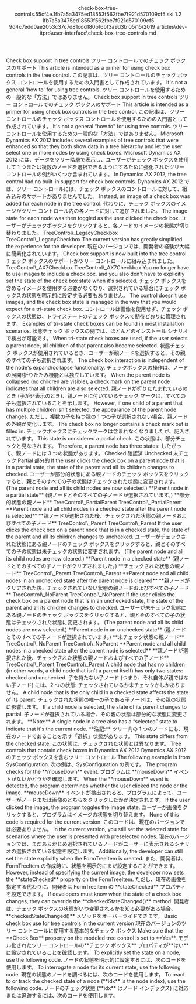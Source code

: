 <?xml version="1.0" encoding="UTF-8"?>
<xliff xmlns:logoport="urn:logoport:xliffeditor:xliff-extras:1.0" xmlns:tilt="urn:logoport:xliffeditor:tilt-non-translatables:1.0" xmlns:xsi="http://www.w3.org/2001/XMLSchema-instance" xmlns="urn:oasis:names:tc:xliff:document:1.2" xmlns:xliffext="urn:microsoft:content:schema:xliffextensions" version="1.2" xsi:schemaLocation="urn:oasis:names:tc:xliff:document:1.2 xliff-core-1.2-transitional.xsd">
  <file datatype="xml" source-language="en-US" original="check-box-tree-controls.md" target-language="ja-JP">
    <header>
      <tool tool-company="Microsoft" tool-version="1.0-7889195" tool-name="mdxliff" tool-id="mdxliff"/>
      <xliffext:skl_file_name>check-box-tree-controls.55cf4e.1fb7a5a3475ed18553f562fbe7f921d570109cf5.skl</xliffext:skl_file_name>
      <xliffext:version>1.2</xliffext:version>
      <xliffext:ms.openlocfilehash>1fb7a5a3475ed18553f562fbe7f921d570109cf5</xliffext:ms.openlocfilehash>
      <xliffext:ms.sourcegitcommit>9d4c7edd0ae2053c37c7d81cdd180b16bf3a9d3b</xliffext:ms.sourcegitcommit>
      <xliffext:ms.lasthandoff>05/15/2019</xliffext:ms.lasthandoff>
      <xliffext:ms.openlocfilepath>articles\dev-itpro\user-interface\check-box-tree-controls.md</xliffext:ms.openlocfilepath>
    </header>
    <body>
      <group extype="content" id="content">
        <trans-unit xml:space="preserve" translate="yes" id="101" restype="x-metadata">
          <source>Check box support in tree controls</source>
        <target logoport:matchpercent="101" state="translated" state-qualifier="leveraged-tm">ツリー コントロールでのチェック ボックスのサポート</target></trans-unit>
        <trans-unit xml:space="preserve" translate="yes" id="102" restype="x-metadata">
          <source>This article is intended as a primer for using check box controls in the tree control.</source>
        <target logoport:matchpercent="101" state="translated" state-qualifier="leveraged-tm">この記事は、ツリー コントロールのチェック ボックス コントロールを使用するための入門書として作成されています。</target></trans-unit>
        <trans-unit xml:space="preserve" translate="yes" id="103" restype="x-metadata">
          <source>It's not a general 'how to' for using tree controls.</source>
        <target logoport:matchpercent="101" state="translated" state-qualifier="leveraged-tm">ツリー コントロールを使用するための一般的な「方法」ではありません。</target></trans-unit>
        <trans-unit xml:space="preserve" translate="yes" id="104">
          <source>Check box support in tree controls</source>
        <target logoport:matchpercent="101" state="translated" state-qualifier="leveraged-tm">ツリー コントロールでのチェック ボックスのサポート</target></trans-unit>
        <trans-unit xml:space="preserve" translate="yes" id="105">
          <source>This article is intended as a primer for using check box controls in the tree control.</source>
        <target logoport:matchpercent="101" state="translated" state-qualifier="leveraged-tm">この記事は、ツリー コントロールのチェック ボックス コントロールを使用するための入門書として作成されています。</target></trans-unit>
        <trans-unit xml:space="preserve" translate="yes" id="106">
          <source>It's not a general “how to” for using tree controls.</source>
        <target logoport:matchpercent="101" state="translated" state-qualifier="leveraged-tm">ツリー コントロールを使用するための一般的な「方法」ではありません。</target></trans-unit>
        <trans-unit xml:space="preserve" translate="yes" id="107">
          <source>Microsoft Dynamics AX 2012 includes several examples of tree controls that were enhanced so that they both show data in a tree hierarchy and let the user select one or more nodes by using check boxes.</source>
        <target logoport:matchpercent="101" state="translated" state-qualifier="leveraged-tm">Microsoft Dynamics AX 2012 には、データをツリー階層で表示し、ユーザーがチェック ボックスを使用して 1 つまたは複数のノードを選択できるようにするために強化されたツリー コントロールの例がいくつか含まれています。</target></trans-unit>
        <trans-unit xml:space="preserve" translate="yes" id="108">
          <source>In Dynamics AX 2012, the tree control had no built-in support for check box controls.</source>
        <target logoport:matchpercent="101" state="translated" state-qualifier="leveraged-tm">Dynamics AX 2012 では、ツリー コントロールには、チェック ボックスのコントロールに対して、組み込みのサポートがありませんでした。</target></trans-unit>
        <trans-unit xml:space="preserve" translate="yes" id="109">
          <source>Instead, an image of a check box was added for each node in the tree control.</source>
        <target logoport:matchpercent="101" state="translated" state-qualifier="leveraged-tm">代わりに、チェック ボックスのイメージがツリー コントロール内の各ノードに対して追加されました。</target></trans-unit>
        <trans-unit xml:space="preserve" translate="yes" id="110">
          <source>The image state for each node was then toggled as the user clicked the check box.</source>
        <target logoport:matchpercent="101" state="translated" state-qualifier="leveraged-tm">ユーザーがチェックボックスをクリックすると、各ノードのイメージの状態が切り替わりました。</target></trans-unit>
        <trans-unit xml:space="preserve" translate="yes" id="111">
          <source>TreeControl<ph id="ph1">\_</ph>LegacyCheckbox</source>
        <target logoport:matchpercent="101" state="translated" state-qualifier="leveraged-tm">TreeControl<ph id="ph1">\_</ph>LegacyCheckbox</target></trans-unit>
        <trans-unit xml:space="preserve" translate="yes" id="112">
          <source>The current version has greatly simplified the experience for the developer.</source>
        <target logoport:matchpercent="101" state="translated" state-qualifier="leveraged-tm">現在のバージョンでは、開発者の経験が大幅に簡素化されています。</target></trans-unit>
        <trans-unit xml:space="preserve" translate="yes" id="113">
          <source>Check box support is now built into the tree control.</source>
        <target logoport:matchpercent="101" state="translated" state-qualifier="leveraged-tm">チェック ボックスのサポートがツリー コントロールに組み込まれました。</target></trans-unit>
        <trans-unit xml:space="preserve" translate="yes" id="114">
          <source>TreeControl<ph id="ph1">\_</ph>AX7Checkbox</source>
        <target logoport:matchpercent="101" state="translated" state-qualifier="leveraged-tm">TreeControl<ph id="ph1">\_</ph>AX7Checkbox</target></trans-unit>
        <trans-unit xml:space="preserve" translate="yes" id="115">
          <source>You no longer have to use images to include a check box, and you also don't have to explicitly set the state of the check box state when it's selected.</source>
        <target logoport:matchpercent="101" state="translated" state-qualifier="leveraged-tm">チェック ボックスを含めるイメージを使用する必要がなくなり、選択されている場合にチェック ボックスの状態を明示的に設定する必要もありません。</target></trans-unit>
        <trans-unit xml:space="preserve" translate="yes" id="116">
          <source>The control doesn’t use images, and the check box state is managed in the way that you would expect for a tri-state check box.</source>
        <target logoport:matchpercent="101" state="translated" state-qualifier="leveraged-tm">コントロールは画像を使用せず、チェック ボックスの状態は、トライステートのチェック ボックスで期待どおりに管理されます。</target></trans-unit>
        <trans-unit xml:space="preserve" translate="yes" id="117">
          <source>Examples of tri-state check boxes can be found in most installation scenarios.</source>
        <target logoport:matchpercent="101" state="translated" state-qualifier="leveraged-tm">状態チェック ボックスの例では、ほとんどのインストール シナリオで検出が可能です。</target></trans-unit>
        <trans-unit xml:space="preserve" translate="yes" id="118">
          <source>When tri-state check boxes are used, if the user selects a parent node, all children of that parent also become selected.</source>
        <target logoport:matchpercent="101" state="translated" state-qualifier="leveraged-tm">状態チェック ボックスが使用されているとき、ユーザーが親ノードを選択すると、その親のすべての子も選択されます。</target></trans-unit>
        <trans-unit xml:space="preserve" translate="yes" id="119">
          <source>The check box interaction is independent of the node's expand/collapse functionality.</source>
        <target logoport:matchpercent="101" state="translated" state-qualifier="leveraged-tm">チェックボックスの操作は、ノードの展開/折りたたみ機能とは独立しています。</target></trans-unit>
        <trans-unit xml:space="preserve" translate="yes" id="120">
          <source>When the parent node is collapsed (no children are visible), a check mark on the parent node indicates that all children are also selected.</source>
        <target logoport:matchpercent="101" state="translated" state-qualifier="leveraged-tm">親ノードが折りたたまれているのとき (子が非表示のとき)、親ノードに付いているチェック マークは、すべての子も選択されていることを示します。</target></trans-unit>
        <trans-unit xml:space="preserve" translate="yes" id="121">
          <source>However, if one child of a parent that has multiple children isn't selected, the appearance of the parent node changes.</source>
        <target logoport:matchpercent="101" state="translated" state-qualifier="leveraged-tm">ただし、複数の子を持つ親の 1 つの子が選択されない場合、親ノードの外観が変化します。</target></trans-unit>
        <trans-unit xml:space="preserve" translate="yes" id="122">
          <source>The check box no longer contains a check mark but is filled in.</source>
        <target logoport:matchpercent="101" state="translated" state-qualifier="leveraged-tm">チェックボックスにチェックマークは含まれなくなりましたが、記入されています。</target></trans-unit>
        <trans-unit xml:space="preserve" translate="yes" id="123">
          <source>This state is considered a partial check.</source>
        <target logoport:matchpercent="101" state="translated" state-qualifier="leveraged-tm">この状態は、部分チェックと見なされます。</target></trans-unit>
        <trans-unit xml:space="preserve" translate="yes" id="124">
          <source>Therefore, a parent node has three states:</source>
        <target logoport:matchpercent="101" state="translated" state-qualifier="leveraged-tm">したがって、親ノードには 3 つの状態があります。</target></trans-unit>
        <trans-unit xml:space="preserve" translate="yes" id="125">
          <source>Checked</source>
        <target logoport:matchpercent="101" state="translated" state-qualifier="leveraged-tm">確認済</target></trans-unit>
        <trans-unit xml:space="preserve" translate="yes" id="126">
          <source>Unchecked</source>
        <target logoport:matchpercent="101" state="translated" state-qualifier="leveraged-tm">未チェック</target></trans-unit>
        <trans-unit xml:space="preserve" translate="yes" id="127">
          <source>Partial</source>
        <target logoport:matchpercent="101" state="translated" state-qualifier="leveraged-tm">部分的</target></trans-unit>
        <trans-unit xml:space="preserve" translate="yes" id="128">
          <source>If the user clicks the check box on a parent node that is in a partial state, the state of the parent and all its children changes to checked.</source>
        <target logoport:matchpercent="101" state="translated" state-qualifier="leveraged-tm">ユーザーが部分的状態にある親ノードのチェック ボックスをクリックすると、親とそのすべての子の状態はチェックされた状態に変更されます。</target></trans-unit>
        <trans-unit xml:space="preserve" translate="yes" id="129">
          <source>(The parent node and all its child nodes are now selected.) <bpt id="p1">**</bpt>Parent node in a partial state<ept id="p1">**</ept></source>
        <target logoport:matchpercent="101" state="translated" state-qualifier="leveraged-tm">(親ノードとそのすべての子ノードが選択されています。) <bpt id="p1">**</bpt>部分的状態の親ノード<ept id="p1">**</ept></target></trans-unit>
        <trans-unit xml:space="preserve" translate="yes" id="130">
          <source>TreeControl<ph id="ph1">\_</ph>PartialParent</source>
        <target logoport:matchpercent="101" state="translated" state-qualifier="leveraged-tm">TreeControl<ph id="ph1">\_</ph>PartialParent</target></trans-unit>
        <trans-unit xml:space="preserve" translate="yes" id="131">
          <source><bpt id="p1">**</bpt>Parent node and all child nodes in a checked state after the parent node is selected<ept id="p1">**</ept></source>
        <target logoport:matchpercent="101" state="translated" state-qualifier="leveraged-tm"><bpt id="p1">**</bpt>親ノードが選択された後、チェックされた状態の親ノードおよびすべての子ノード<ept id="p1">**</ept></target></trans-unit>
        <trans-unit xml:space="preserve" translate="yes" id="132">
          <source>TreeControl<ph id="ph1">\_</ph>Parent</source>
        <target logoport:matchpercent="101" state="translated" state-qualifier="leveraged-tm">TreeControl<ph id="ph1">\_</ph>Parent</target></trans-unit>
        <trans-unit xml:space="preserve" translate="yes" id="133">
          <source>If the user clicks the check box on a parent node that is in a checked state, the state of the parent and all its children changes to unchecked.</source>
        <target logoport:matchpercent="101" state="translated" state-qualifier="leveraged-tm">ユーザーがチェックされた状態にある親ノードのチェック ボックスをクリックすると、親とそのすべての子の状態は未チェックの状態に変更されます。</target></trans-unit>
        <trans-unit xml:space="preserve" translate="yes" id="134">
          <source>(The parent node and all its child nodes are now cleared.) <bpt id="p1">**</bpt>Parent node in a checked state<ept id="p1">**</ept></source>
        <target logoport:matchpercent="101" state="translated" state-qualifier="leveraged-tm">(親ノードとそのすべての子ノードがクリアされました。) <bpt id="p1">**</bpt>チェックされた状態の親ノード<ept id="p1">**</ept></target></trans-unit>
        <trans-unit xml:space="preserve" translate="yes" id="135">
          <source>TreeControl<ph id="ph1">\_</ph>Parent</source>
        <target logoport:matchpercent="101" state="translated" state-qualifier="leveraged-tm">TreeControl<ph id="ph1">\_</ph>Parent</target></trans-unit>
        <trans-unit xml:space="preserve" translate="yes" id="136">
          <source><bpt id="p1">**</bpt>Parent node and all child nodes in an unchecked state after the parent node is cleared<ept id="p1">**</ept></source>
        <target logoport:matchpercent="101" state="translated" state-qualifier="leveraged-tm"><bpt id="p1">**</bpt>親ノードがクリアされた後、チェックされていない状態の親ノードおよびすべての子ノード<ept id="p1">**</ept></target></trans-unit>
        <trans-unit xml:space="preserve" translate="yes" id="137">
          <source>TreeControl<ph id="ph1">\_</ph>NoParent</source>
        <target logoport:matchpercent="101" state="translated" state-qualifier="leveraged-tm">TreeControl<ph id="ph1">\_</ph>NoParent</target></trans-unit>
        <trans-unit xml:space="preserve" translate="yes" id="138">
          <source>If the user clicks the check box on a parent node that is in an unchecked state, the state of the parent and all its children changes to checked.</source>
        <target logoport:matchpercent="101" state="translated" state-qualifier="leveraged-tm">ユーザーが未チェック状態にある親ノードのチェック ボックスをクリックすると、親とそのすべての子の状態はチェックされた状態に変更されます。</target></trans-unit>
        <trans-unit xml:space="preserve" translate="yes" id="139">
          <source>(The parent node and all its child nodes are now selected.) <bpt id="p1">**</bpt>Parent node in an unchecked state<ept id="p1">**</ept></source>
        <target logoport:matchpercent="101" state="translated" state-qualifier="leveraged-tm">(親ノードとそのすべての子ノードが選択されています。) <bpt id="p1">**</bpt>未チェック状態の親ノード<ept id="p1">**</ept></target></trans-unit>
        <trans-unit xml:space="preserve" translate="yes" id="140">
          <source>TreeControl<ph id="ph1">\_</ph>NoParent</source>
        <target logoport:matchpercent="101" state="translated" state-qualifier="leveraged-tm">TreeControl<ph id="ph1">\_</ph>NoParent</target></trans-unit>
        <trans-unit xml:space="preserve" translate="yes" id="141">
          <source><bpt id="p1">**</bpt>Parent node and all child nodes in a checked state after the parent node is selected<ept id="p1">**</ept></source>
        <target logoport:matchpercent="101" state="translated" state-qualifier="leveraged-tm"><bpt id="p1">**</bpt>親ノードが選択された後、チェックされた状態の親ノードおよびすべての子ノード<ept id="p1">**</ept></target></trans-unit>
        <trans-unit xml:space="preserve" translate="yes" id="142">
          <source>TreeControl<ph id="ph1">\_</ph>Parent</source>
        <target logoport:matchpercent="101" state="translated" state-qualifier="leveraged-tm">TreeControl<ph id="ph1">\_</ph>Parent</target></trans-unit>
        <trans-unit xml:space="preserve" translate="yes" id="143">
          <source>A child node that has no children (in other words, a child node that isn't a parent itself) has only two states: checked and unchecked.</source>
        <target logoport:matchpercent="101" state="translated" state-qualifier="leveraged-tm">子を持たない子ノード (つまり、それ自体が親ではない子ノード) には、2 つの状態: チェックされているか未チェックかしかありません。</target></trans-unit>
        <trans-unit xml:space="preserve" translate="yes" id="144">
          <source>A child node that is the only child in a checked state affects the state of its parent.</source>
        <target logoport:matchpercent="101" state="translated" state-qualifier="leveraged-tm">チェックされた状態の唯一の子である子ノードは、その親の状態に影響します。</target></trans-unit>
        <trans-unit xml:space="preserve" translate="yes" id="145">
          <source>If a child node is selected, the state of its parent changes to partial.</source>
        <target logoport:matchpercent="101" state="translated" state-qualifier="leveraged-tm">子ノードが選択されている場合、その親の状態は部分的な状態に変更されます。</target></trans-unit>
        <trans-unit xml:space="preserve" translate="yes" id="146">
          <source><bpt id="p1">**</bpt>Note:<ept id="p1">**</ept> A single node in a tree also has a “selected” state to indicate that it's the current node.</source>
        <target logoport:matchpercent="101" state="translated" state-qualifier="leveraged-tm"><bpt id="p1">**</bpt>注記:<ept id="p1">**</ept> ツリー内の 1 つのノードにも、現在のノードであることを示す「選択」状態があります。</target></trans-unit>
        <trans-unit xml:space="preserve" translate="yes" id="147">
          <source>This state differs from the checked state.</source>
        <target logoport:matchpercent="101" state="translated" state-qualifier="leveraged-tm">この状態は、チェックされた状態とは異なります。</target></trans-unit>
        <trans-unit xml:space="preserve" translate="yes" id="148">
          <source>Tree controls that contain check boxes in Dynamics AX 2012</source>
        <target logoport:matchpercent="101" state="translated" state-qualifier="leveraged-tm">Dynamics AX 2012 のチェック ボックスを含むツリー コントロール</target></trans-unit>
        <trans-unit xml:space="preserve" translate="yes" id="149">
          <source>The following example is from SysConfiguration.</source>
        <target logoport:matchpercent="101" state="translated" state-qualifier="leveraged-tm">次の例は、SysConfiguration の例です。</target></trans-unit>
        <trans-unit xml:space="preserve" translate="yes" id="150">
          <source>The program checks for the <bpt id="p1">**</bpt>mouseDown<ept id="p1">**</ept> event.</source>
        <target logoport:matchpercent="101" state="translated" state-qualifier="leveraged-tm">プログラムは <bpt id="p1">**</bpt>mouseDown<ept id="p1">**</ept> イベントがないかどうかを確認します。</target></trans-unit>
        <trans-unit xml:space="preserve" translate="yes" id="151">
          <source>When the <bpt id="p1">**</bpt>mouseDown<ept id="p1">**</ept> event is detected, the program determines whether the user clicked the node or the image.</source>
        <target logoport:matchpercent="101" state="translated" state-qualifier="leveraged-tm"><bpt id="p1">**</bpt>mouseDown<ept id="p1">**</ept> イベントが検出されると、プログラムによって、ユーザーがノードまたは画像のどちらをクリックしたかが決定されます。</target></trans-unit>
        <trans-unit xml:space="preserve" translate="yes" id="152">
          <source>If the user clicked the image, the program toggles the image state.</source>
        <target logoport:matchpercent="101" state="translated" state-qualifier="leveraged-tm">ユーザーが画像をクリックすると、プログラムはイメージの状態を切り替えます。</target></trans-unit>
        <trans-unit xml:space="preserve" translate="yes" id="153">
          <source>None of this code is required for the current version.</source>
        <target logoport:matchpercent="101" state="translated" state-qualifier="leveraged-tm">このコードは、現在のバージョンでは必要ありません。</target></trans-unit>
        <trans-unit xml:space="preserve" translate="yes" id="154">
          <source>In the current version, you still set the selected state for scenarios where the user is presented with preselected nodes.</source>
        <target logoport:matchpercent="101" state="translated" state-qualifier="leveraged-tm">現在のバージョンでは、まだあらかじめ選択されているノードがユーザーに表示されるシナリオの選択されている状態を設定します。</target></trans-unit>
        <trans-unit xml:space="preserve" translate="yes" id="155">
          <source>Additionally, the developer can still set the state explicitly when the FormTreeItem is created.</source>
        <target logoport:matchpercent="101" state="translated" state-qualifier="leveraged-tm">また、開発者は、FormTreeItem の作成時に、状態を明示的にまだ設定することができます。</target></trans-unit>
        <trans-unit xml:space="preserve" translate="yes" id="156">
          <source>However, instead of specifying the current image, the developer now sets the <bpt id="p1">**</bpt>stateChecked<ept id="p1">**</ept> property on the FormTreeItem.</source>
        <target logoport:matchpercent="101" state="translated" state-qualifier="leveraged-tm">ただし、現在の画像を指定する代わりに、開発者は FormTreeItem の <bpt id="p1">**</bpt>stateChecked<ept id="p1">**</ept> プロパティを設定できます。</target></trans-unit>
        <trans-unit xml:space="preserve" translate="yes" id="157">
          <source>If developers must know when the state of a check box changes, they can override the <bpt id="p1">**</bpt>checkedStateChanged()<ept id="p1">**</ept> method.</source>
        <target logoport:matchpercent="101" state="translated" state-qualifier="leveraged-tm">開発者は、チェック ボックスの状態がいつ変更されるかを知る必要がある場合、<bpt id="p1">**</bpt>checkedStateChanged()<ept id="p1">**</ept> メソッドをオーバーライドできます。</target></trans-unit>
        <trans-unit xml:space="preserve" translate="yes" id="158">
          <source>Basic check box use for tree controls in the current version</source>
        <target logoport:matchpercent="101" state="translated" state-qualifier="leveraged-tm">現在のバージョンのツリー コントロールに使用する基本的なチェック ボックス</target></trans-unit>
        <trans-unit xml:space="preserve" translate="yes" id="159">
          <source>Make sure that the <bpt id="p1">**</bpt>Check Box<ept id="p1">**</ept> property on the modeled tree control is set to <bpt id="p2">**</bpt>Yes<ept id="p2">**</ept>.</source>
        <target logoport:matchpercent="101" state="translated" state-qualifier="leveraged-tm">モデル化されたツリー コントロールの<bpt id="p1">**</bpt>チェック ボックス<ept id="p1">**</ept> プロパティが<bpt id="p2">**</bpt>はい<ept id="p2">**</ept>に設定されていることを確認します。</target></trans-unit>
        <trans-unit xml:space="preserve" translate="yes" id="160">
          <source>To explicitly set the state on a node, use the following code.</source>
        <target logoport:matchpercent="101" state="translated" state-qualifier="leveraged-tm">ノードの状態を明示的に設定するには、次のコードを使用します。</target></trans-unit>
        <trans-unit xml:space="preserve" translate="yes" id="161">
          <source>To interrogate a node for its current state, use the following code.</source>
        <target logoport:matchpercent="101" state="translated" state-qualifier="leveraged-tm">現在の状態のノードを調べるには、次のコードを使用します。</target></trans-unit>
        <trans-unit xml:space="preserve" translate="yes" id="162">
          <source>To react to or track the checked state of a node (<bpt id="p1">**</bpt>idx<ept id="p1">**</ept> is the node index), use the following code.</source>
        <target logoport:matchpercent="101" state="translated" state-qualifier="leveraged-tm">ノードのチェック状態 (<bpt id="p1">**</bpt>idx<ept id="p1">**</ept> はノード インデックス) に対応または追跡するには、次のコードを使用します。</target></trans-unit>
      </group>
    </body>
  </file>
</xliff>
